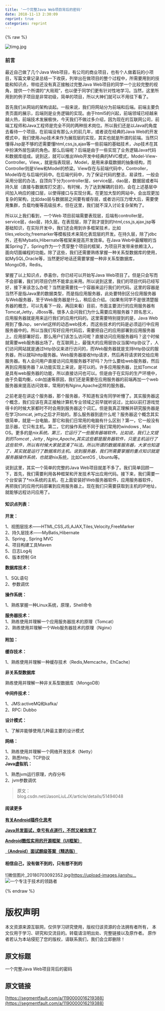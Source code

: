 ```yaml
---
title: '一个完整Java Web项目背后的密码' 
date: 2018-11-13 2:30:09
reprint: true
categories: reprint
---
```


{% raw %}
<p><span class="img-wrap"><img data-src="/img/remote/1460000016219391" src="https://static.alili.tech/img/remote/1460000016219391" alt="timg.jpg" title="timg.jpg"></span></p><h3>&#x524D;&#x8A00;</h3><p>&#x6700;&#x8FD1;&#x81EA;&#x5DF1;&#x505A;&#x4E86;&#x51E0;&#x4E2A;Java Web&#x9879;&#x76EE;&#xFF0C;&#x6709;&#x516C;&#x53F8;&#x7684;&#x5546;&#x4E1A;&#x9879;&#x76EE;&#xFF0C;&#x4E5F;&#x6709;&#x4E2A;&#x4EBA;&#x505A;&#x7740;&#x73A9;&#x7684;&#x5C0F;&#x9879;&#x76EE;&#xFF0C;&#x5199;&#x7BC7;&#x6587;&#x7AE0;&#x8BB0;&#x5F55;&#x603B;&#x7ED3;&#x4E00;&#x4E0B;&#x6536;&#x83B7;&#xFF0C;&#x5217;&#x4E3E;&#x51FA;&#x5728;&#x505A;&#x9879;&#x76EE;&#x7684;&#x6574;&#x4E2A;&#x8FC7;&#x7A0B;&#x4E2D;&#xFF0C;&#x6240;&#x9700;&#x8981;&#x7528;&#x5230;&#x7684;&#x6280;&#x80FD;&#x548C;&#x77E5;&#x8BC6;&#x70B9;&#xFF0C;&#x5E26;&#x7ED9;&#x8FD8;&#x6CA1;&#x6709;&#x771F;&#x6B63;&#x63A5;&#x89E6;&#x8FC7;&#x5B8C;&#x6574;Java Web&#x9879;&#x76EE;&#x7684;&#x540C;&#x5B66;&#x4E00;&#x4E2A;&#x6BD4;&#x8F83;&#x5B8C;&#x6574;&#x7684;&#x89C6;&#x89D2;&#xFF0C;&#x63D0;&#x4F9B;&#x4E00;&#x4E2A;&#x6240;&#x8C13;&#x7684;&#x201C;&#x5927;&#x5C40;&#x89C2;&#x201D;&#xFF0C;&#x4E5F;&#x4EE5;&#x4FBF;&#x4E8E;&#x540C;&#x5B66;&#x4EEC;&#x66F4;&#x6709;&#x9488;&#x5BF9;&#x6027;&#x5730;&#x5B66;&#x4E60;&#x3002;&#x5F53;&#x7136;&#xFF0C;&#x8FD9;&#x91CC;&#x6240;&#x7528;&#x5230;&#x7684;&#x4F8B;&#x5B50;&#x9879;&#x76EE;&#x662F;&#x975E;&#x5E38;&#x521D;&#x7EA7;&#xFF0C;&#x7B80;&#x5355;&#x7684;&#x9879;&#x76EE;&#xFF0C;&#x6240;&#x4EE5;&#x5927;&#x795E;&#x4EEC;&#x5C31;&#x53EF;&#x4EE5;&#x4E0D;&#x7528;&#x5F80;&#x4E0B;&#x770B;&#x4E86;&#x3002;</p><p>&#x9996;&#x5148;&#x6211;&#x4EEC;&#x4ECE;&#x7F51;&#x7AD9;&#x7684;&#x67B6;&#x6784;&#x8C08;&#x8D77;&#x3002;&#x4E00;&#x822C;&#x6765;&#x8BF4;&#xFF0C;&#x6211;&#x4EEC;&#x5C06;&#x7F51;&#x7AD9;&#x5206;&#x4E3A;&#x524D;&#x7AEF;&#x548C;&#x540E;&#x7AEF;&#x3002;&#x524D;&#x7AEF;&#x4E3B;&#x8981;&#x8D1F;&#x8D23;&#x9875;&#x9762;&#x7684;&#x5C55;&#x793A;&#xFF0C;&#x540E;&#x7AEF;&#x5219;&#x662F;&#x4E1A;&#x52A1;&#x903B;&#x8F91;&#x7684;&#x5B9E;&#x73B0;&#x3002;&#x7531;&#x4E8E;html5&#x7684;&#x5174;&#x8D77;&#xFF0C;&#x524D;&#x7AEF;&#x9886;&#x57DF;&#x5DF2;&#x7ECF;&#x8D8A;&#x6765;&#x8D8A;&#x706B;&#x70ED;&#xFF0C;&#x524D;&#x7AEF;&#x6280;&#x672F;&#x53D1;&#x5C55;&#x6781;&#x5FEB;&#xFF0C;&#x4ECA;&#x5929;&#x6211;&#x4EEC;&#x4E0D;&#x505A;&#x8FC7;&#x591A;&#x4ECB;&#x7ECD;&#xFF0C;&#x56E0;&#x4E3A;&#x73B0;&#x5728;&#x7684;&#x4E92;&#x8054;&#x7F51;&#x516C;&#x53F8;&#xFF0C;&#x524D;&#x7AEF;&#x5DE5;&#x7A0B;&#x5E08;&#x548C;Java&#x5DE5;&#x7A0B;&#x5E08;&#x662F;&#x5B8C;&#x5168;&#x4E0D;&#x540C;&#x7684;&#x4E24;&#x79CD;&#x6280;&#x672F;&#x5C97;&#x4F4D;&#x3002;&#x6240;&#x4EE5;&#x6211;&#x4EEC;&#x8FD8;&#x662F;&#x4EE5;Java&#x7684;&#x89D2;&#x5EA6;&#x53BB;&#x770B;&#x5F85;&#x4E00;&#x4E2A;&#x9879;&#x76EE;&#x3002;&#x5728;&#x524D;&#x7AEF;&#x6CA1;&#x6709;&#x90A3;&#x4E48;&#x706B;&#x7684;&#x524D;&#x51E0;&#x5E74;&#xFF0C;&#x6216;&#x8005;&#x8BF4;&#x5728;&#x7ECF;&#x5178;&#x7684;Java Web&#x7684;&#x5F00;&#x53D1;&#x6A21;&#x5F0F;&#x4E2D;&#xFF0C;&#x6211;&#x4EEC;&#x4F7F;&#x7528;Jsp&#x6280;&#x672F;&#x6765;&#x4F5C;&#x4E3A;&#x5C55;&#x73B0;&#x5C42;&#x7684;&#x5B9E;&#x73B0;&#xFF0C;&#x5176;&#x5B9E;&#x4E5F;&#x5C31;&#x662F;&#x6240;&#x8C13;&#x7684;&#x524D;&#x7AEF;&#x3002;&#x5F53;&#x7136;&#x53EA;&#x61C2;&#x5F97;Jsp&#x662F;&#x4E0D;&#x591F;&#x7684;&#x8FD8;&#x9700;&#x8981;&#x61C2;html,css,js,ajax&#x7B49;&#x4E00;&#x4E9B;&#x524D;&#x7AEF;&#x7684;&#x57FA;&#x7840;&#x6280;&#x672F;&#xFF0C;Jsp&#x6280;&#x672F;&#x5728;&#x5176;&#x4E2D;&#x626E;&#x6F14;&#x5916;&#x5C42;&#x5305;&#x88C5;&#x7684;&#x89D2;&#x8272;&#x3002;&#x90A3;&#x4E48;&#x540E;&#x7AEF;&#x5462;&#xFF1F;&#x540E;&#x7AEF;&#x662F;&#x7531;&#x4E8E;&#x4E00;&#x4E9B;&#x5B9E;&#x73B0;&#x4E86;&#x4E1A;&#x52A1;&#x903B;&#x8F91;Java&#x4EE3;&#x7801;&#x548C;&#x6570;&#x636E;&#x5E93;&#x7EC4;&#x6210;&#x3002;&#x8BF4;&#x5230;&#x8FD9;&#xFF0C;&#x5C31;&#x53EF;&#x4EE5;&#x63A8;&#x51FA;Web&#x5F00;&#x53D1;&#x4E2D;&#x7ECF;&#x5178;&#x7684;MVC&#x6A21;&#x5F0F;&#xFF0C;Model-View-Controller&#x3002;View,&#xFF0C;&#x5C31;&#x662F;&#x6307;&#x8868;&#x73B0;&#x5C42;&#xFF0C;Model&#xFF0C;&#x662F;&#x7528;&#x6765;&#x627F;&#x8F7D;&#x6570;&#x636E;&#x7684;&#x62BD;&#x8C61;&#x7ED3;&#x6784;&#xFF0C;&#x800C;Controller&#x5219;&#x662F;View&#x548C;Model&#x7684;&#x6865;&#x6881;&#x3002;View&#x5B58;&#x5728;&#x4E0E;&#x524D;&#x7AEF;&#x4EE3;&#x7801;&#x4E2D;&#xFF0C;Controller&#xFF0C;Model&#x5B58;&#x5728;&#x4E0E;&#x540E;&#x7AEF;&#x4EE3;&#x7801;&#x4E2D;&#x3002;&#x5728;&#x540E;&#x7AEF;&#x4EE3;&#x7801;&#x4E2D;&#xFF0C;&#x4E3A;&#x4E86;&#x4FDD;&#x8BC1;&#x4EE3;&#x7801;&#x7684;&#x6574;&#x6D01;&#xFF0C;&#x6613;&#x8BFB;&#x6027;&#xFF0C;&#x4E00;&#x822C;&#x4F1A;&#x91C7;&#x7528;&#x5206;&#x5C42;&#x7684;&#x529E;&#x6CD5;&#xFF0C;&#x81EA;&#x9876;&#x5411;&#x4E0B;&#x5206;&#x4E3A;controller&#x5C42;&#xFF0C;service&#x5C42;&#xFF0C;dao&#x5C42;&#xFF0C;&#x6570;&#x636E;&#x5C42;&#x6216;&#x8005;&#x53EB;&#x6301;&#x4E45;&#x5C42;&#xFF08;&#x76F4;&#x63A5;&#x4E0E;&#x6570;&#x636E;&#x5E93;&#x6253;&#x4EA4;&#x9053;&#xFF09;&#x3002;&#x6709;&#x65F6;&#x5019;&#xFF0C;&#x4E3A;&#x4E86;&#x8FBE;&#x5230;&#x89E3;&#x8026;&#x7684;&#x76EE;&#x7684;&#xFF0C;&#x4F1A;&#x5728;&#x4E0A;&#x8FF0;&#x57FA;&#x5C42;&#x4E2D;&#x95F4;&#x52A0;&#x5165;&#x54CD;&#x5E94;&#x7684;&#x63A5;&#x53E3;&#x5C42;&#xFF0C;&#x4EE5;&#x4F7F;&#x5F97;&#x63A5;&#x53E3;&#x4E0E;&#x5B9E;&#x73B0;&#x5206;&#x79BB;&#x3002;&#x5728;&#x66F4;&#x52A0;&#x5927;&#x578B;&#x7684;&#x7F51;&#x7AD9;&#x4E2D;&#xFF0C;&#x4F1A;&#x51FA;&#x73B0;&#x66F4;&#x52A0;&#x590D;&#x6742;&#x7684;&#x67B6;&#x6784;&#xFF0C;&#x6BD4;&#x5982;dao&#x5C42;&#x4E0E;&#x6570;&#x636E;&#x5C42;&#x4E4B;&#x95F4;&#x8981;&#x6709;&#x7F13;&#x5B58;&#x5C42;&#xFF0C;&#x6216;&#x8005;&#x8BBF;&#x95EE;&#x538B;&#x529B;&#x589E;&#x5927;&#x540E;&#xFF0C;&#x9700;&#x8981;&#x4F7F;&#x7528;&#x96C6;&#x7FA4;&#xFF0C;&#x8D1F;&#x8F7D;&#x5747;&#x8861;&#x7B49;&#x9AD8;&#x7EA7;&#x6280;&#x672F;&#xFF0C;&#x4F46;&#x5728;&#x8FD9;&#x91CC;&#xFF0C;&#x6211;&#x4EEC;&#x5C31;&#x4E0D;&#x6DF1;&#x5165;&#x8BA8;&#x8BBA;&#x590D;&#x6742;&#x67B6;&#x6784;&#x4E86;&#x3002;</p><p>&#x6240;&#x4EE5;&#x4EE5;&#x4E0A;&#x6211;&#x4EEC;&#x770B;&#x5230;&#xFF0C;&#x4E00;&#x4E2A;Web &#x9879;&#x76EE;&#x524D;&#x7AEF;&#x9700;&#x8981;&#x8868;&#x73B0;&#x5C42;&#xFF0C;&#x540E;&#x7AEF;&#x6709;controller&#x5C42;&#xFF0C;service&#x5C42;&#xFF0C;dao&#x5C42;&#xFF0C;&#x6301;&#x4E45;&#x5C42;&#x3002;&#x5728;&#x8868;&#x73B0;&#x5C42;&#xFF0C;&#x9664;&#x4E86;&#x521A;&#x624D;&#x63D0;&#x5230;&#x7684;html,css,js,ajax,jsp&#x7B49;&#x57FA;&#x7840;&#x77E5;&#x8BC6;&#xFF0C;&#x5728;&#x5B9E;&#x9645;&#x5F00;&#x53D1;&#x4E2D;&#xFF0C;&#x6211;&#x4EEC;&#x8FD8;&#x4F1A;&#x7528;&#x5230;&#x8BB8;&#x591A;&#x6846;&#x67B6;&#x6280;&#x672F;&#xFF0C;&#x6BD4;&#x5982;tiles,velocity,freemarker&#x7B49;&#x6A21;&#x677F;&#x6280;&#x672F;&#x6765;&#x7B80;&#x5316;&#x8868;&#x73B0;&#x5C42;&#x7684;&#x5F00;&#x53D1;&#x3002;&#x5728;&#x6301;&#x4E45;&#x5C42;&#xFF0C;&#x9664;&#x4E86;jdbc&#x5916;&#xFF0C;&#x8FD8;&#x6709;Mybatis,Hibernate&#x7B49;&#x6846;&#x67B6;&#x6765;&#x63D0;&#x9AD8;&#x5F00;&#x53D1;&#x6548;&#x7387;&#x3002;&#x5728;Java Web&#x4E2D;&#x6700;&#x8000;&#x773C;&#x7684;&#x5F53;&#x5C5E;Spring&#x4E86;&#xFF0C;Spring&#x4F5C;&#x4E3A;&#x4E00;&#x4E2A;&#x8D2F;&#x7A7F;&#x6574;&#x4E2A;&#x9879;&#x76EE;&#x7684;&#x6846;&#x67B6;&#xFF0C;&#x4E3A;&#x9879;&#x76EE;&#x5F00;&#x53D1;&#x5E26;&#x6765;&#x4F9D;&#x8D56;&#x6CE8;&#x5165;&#xFF0C;&#x9762;&#x5411;&#x5207;&#x9762;&#x7F16;&#x7A0B;&#x7684;&#x529F;&#x80FD;&#x3002;&#x9664;&#x4E86;&#x8FD9;&#x4E9B;&#xFF0C;&#x6211;&#x4EEC;&#x8FD8;&#x9700;&#x8981;&#x719F;&#x7EC3;&#x638C;&#x63E1;&#x4E00;&#x79CD;&#x5173;&#x7CFB;&#x578B;&#x6570;&#x636E;&#x5E93;&#x7684;&#x4F7F;&#x7528;&#xFF0C;&#x5982;MySQL,Oracle&#x7B49;&#xFF0C;&#x5F53;&#x7136;&#x66F4;&#x597D;&#x5730;&#x8BDD;&#x8FD8;&#x9700;&#x8981;&#x638C;&#x63E1;&#x4E00;&#x79CD;&#x975E;&#x5173;&#x7CFB;&#x578B;&#x6570;&#x636E;&#x5E93;&#xFF0C;MongoDB&#xFF0C;Redis&#x3002;</p><p>&#x638C;&#x63E1;&#x4E86;&#x4EE5;&#x4E0A;&#x77E5;&#x8BC6;&#x70B9;&#xFF0C;&#x606D;&#x559C;&#x4F60;&#xFF0C;&#x4F60;&#x5DF2;&#x7ECF;&#x53EF;&#x4EE5;&#x5F00;&#x59CB;&#x5199;Java Web&#x9879;&#x76EE;&#x4E86;&#x3002;&#x4F46;&#x662F;&#x53EA;&#x4F1A;&#x5199;&#x800C;&#x4E0D;&#x4F1A;&#x90E8;&#x7F72;&#xFF0C;&#x6211;&#x4EEC;&#x7684;&#x9879;&#x76EE;&#x4ECD;&#x7136;&#x4E0D;&#x80FD;&#x62FF;&#x51FA;&#x6765;&#x7528;&#x3002;&#x6240;&#x4EE5;&#x8BF4;&#x5230;&#x8FD9;&#x91CC;&#xFF0C;&#x6211;&#x4EEC;&#x7684;&#x9879;&#x76EE;&#x4EE3;&#x7801;&#x5DF2;&#x7ECF;&#x5199;&#x597D;&#xFF0C;&#x63A5;&#x4E0B;&#x6765;&#x8BE5;&#x600E;&#x4E48;&#x529E;&#x5462;&#xFF1F;&#x5F53;&#x7136;&#x662F;&#x9700;&#x8981;&#x627E;&#x4E00;&#x4E2A;&#x5BB9;&#x5668;&#x6765;&#x8FD0;&#x884C;&#x6211;&#x4EEC;&#x7684;&#x4EE3;&#x7801;&#x3002;&#x8FD9;&#x91CC;&#x7684;&#x5BB9;&#x5668;&#x662F;&#x5F53;&#x7136;&#x4E0D;&#x662F;&#x6307;Java&#x91CC;&#x7684;&#x6570;&#x636E;&#x7C7B;&#x578B;&#xFF0C;&#x800C;&#x662F;&#x6307;&#x5E94;&#x7528;&#x670D;&#x52A1;&#x5668;&#xFF0C;&#x6B64;&#x5904;&#x8981;&#x7279;&#x522B;&#x533A;&#x5206;&#x5E94;&#x7528;&#x670D;&#x52A1;&#x5668;&#x4E0E;Web&#x670D;&#x52A1;&#x5668;&#xFF0C;&#x81F3;&#x4E8E;Web&#x670D;&#x52A1;&#x5668;&#x662F;&#x4EC0;&#x4E48;&#xFF0C;&#x7A0D;&#x540E;&#x4F1A;&#x4ECB;&#x7ECD;&#x3002;&#xFF08;&#x5982;&#x679C;&#x6709;&#x540C;&#x5B66;&#x4E0D;&#x662F;&#x5F88;&#x6E05;&#x695A;&#x670D;&#x52A1;&#x5668;&#x7684;&#x6982;&#x5FF5;&#xFF0C;&#x53EF;&#x4EE5;&#x5148;&#x770B;&#x4E0B;&#x4E00;&#x6BB5;&#xFF0C;&#x518D;&#x56DE;&#x6765;&#x770B;&#xFF09;&#x76EE;&#x524D;&#xFF0C;&#x5E02;&#x9762;&#x4E3B;&#x8981;&#x6D41;&#x884C;&#x7684;&#x5E94;&#x7528;&#x670D;&#x52A1;&#x5668;&#x6709;Tomcat,Jetty&#xFF0C;JBoss&#x7B49;&#x3002;&#x5F88;&#x591A;&#x4EBA;&#x4F1A;&#x95EE;&#x6211;&#x4EEC;&#x4E3A;&#x4EC0;&#x4E48;&#x9700;&#x8981;&#x5E94;&#x7528;&#x670D;&#x52A1;&#x5668;&#xFF1F;&#x987E;&#x540D;&#x601D;&#x4E49;&#xFF0C;&#x5E94;&#x7528;&#x670D;&#x52A1;&#x5668;&#x5C31;&#x662F;&#x7528;&#x6765;&#x8FD0;&#x884C;&#x6211;&#x4EEC;&#x7684;&#x5E94;&#x7528;&#x4EE3;&#x7801;&#x7684;&#x3002;&#x8FD9;&#x91CC;&#x9700;&#x8981;&#x7279;&#x522B;&#x63D0;&#x5230;&#x7684;&#x662F;&#xFF0C;Java Web&#x7528;&#x5230;&#x4E86;&#x50CF;Jsp&#xFF0C;servlet&#x8FD9;&#x6837;&#x7684;&#x52A8;&#x6001;web&#x6280;&#x672F;&#xFF0C;&#x800C;&#x8FD9;&#x4E9B;&#x6280;&#x672F;&#x7684;&#x4EE3;&#x7801;&#x662F;&#x5FC5;&#x987B;&#x8FD0;&#x884C;&#x4E2D;&#x5E94;&#x7528;&#x670D;&#x52A1;&#x5668;&#x4E2D;&#x7684;&#x3002;&#x6240;&#x4EE5;&#x5F53;&#x6211;&#x4EEC;&#x5199;&#x597D;&#x5E94;&#x7528;&#x4EE3;&#x7801;&#x540E;&#xFF0C;&#x9700;&#x8981;&#x628A;&#x81EA;&#x5DF1;&#x7684;&#x5E94;&#x7528;&#x90E8;&#x7F72;&#x5230;&#x5E94;&#x7528;&#x670D;&#x52A1;&#x5668;&#x4E0A;&#x3002;&#x5E94;&#x7528;&#x90E8;&#x7F72;&#x597D;&#x540E;&#xFF0C;&#x90A3;&#x4E48;&#x7528;&#x6237;&#x4EEC;&#x8BE5;&#x600E;&#x4E48;&#x8BBF;&#x95EE;&#x5462;&#xFF1F;&#x76F4;&#x63A5;&#x8BBF;&#x95EE;&#x5E94;&#x7528;&#x670D;&#x52A1;&#x5668;&#x5417;&#xFF1F;&#x8FD9;&#x4E2A;&#x65F6;&#x5019;&#x5C31;&#x9700;&#x8981;web&#x670D;&#x52A1;&#x5668;&#x51FA;&#x573A;&#x4E86;&#x3002;&#x5728;&#x4E92;&#x8054;&#x7F51;&#x4E0A;&#xFF0C;&#x6700;&#x5F3A;&#x5927;&#x7684;&#x5E94;&#x7528;&#x5C42;&#x534F;&#x8BAE;&#x5F53;&#x5C5E;http&#x534F;&#x8BAE;&#x4E86;&#xFF0C;&#x4EBA;&#x4EEC;&#x8BBF;&#x95EE;&#x7F51;&#x7AD9;&#x5C31;&#x662F;&#x901A;&#x8FC7;http&#x534F;&#x8BAE;&#x6765;&#x8FDB;&#x884C;&#x8BBF;&#x95EE;&#x7684;&#xFF0C;&#x800C;Web&#x670D;&#x52A1;&#x5668;&#x5C31;&#x662F;&#x652F;&#x6301;http&#x534F;&#x8BAE;&#x7684;&#x670D;&#x52A1;&#x5668;&#xFF0C;&#x6240;&#x4EE5;&#x5C31;&#x53EB;http&#x670D;&#x52A1;&#x5668;&#x3002;Web&#x670D;&#x52A1;&#x5668;&#x63A5;&#x6536;http&#x8BF7;&#x6C42;&#xFF0C;&#x7136;&#x540E;&#x518D;&#x5C06;&#x8BF7;&#x6C42;&#x8F6C;&#x4EA4;&#x7ED9;&#x5E94;&#x7528;&#x670D;&#x52A1;&#x5668;&#x3002;&#x6709;&#x4EBA;&#x4F1A;&#x95EE;&#x7528;&#x6237;&#x76F4;&#x63A5;&#x8BBF;&#x95EE;&#x5E94;&#x7528;&#x670D;&#x52A1;&#x5668;&#x4E0D;&#x597D;&#x5417;&#xFF1F;&#x4E3A;&#x4EC0;&#x4E48;&#x8981;&#x7ED9;web&#x670D;&#x52A1;&#x5668;&#xFF0C;&#x7136;&#x540E;&#x518D;&#x5230;&#x5E94;&#x7528;&#x670D;&#x52A1;&#x5668;&#xFF1F;&#x4ECE;&#x529F;&#x80FD;&#x5B9E;&#x73B0;&#x4E0A;&#x6765;&#x8BF4;&#xFF0C;&#x662F;&#x53EF;&#x4EE5;&#x7684;&#x3002;&#x8BB8;&#x591A;&#x5E94;&#x7528;&#x670D;&#x52A1;&#x5668;&#xFF0C;&#x6BD4;&#x5982;Tomcat&#x662F;&#x5177;&#x6709;web&#x670D;&#x52A1;&#x5668;&#x7684;&#x529F;&#x80FD;&#xFF0C;&#x6240;&#x4EE5;&#x76F4;&#x63A5;&#x8BBF;&#x95EE;&#x4E5F;&#x53EF;&#x4EE5;&#x3002;&#x4F46;&#x662F;&#x7531;&#x4E8E;&#x5728;&#x5B9E;&#x9645;&#x7684;&#x751F;&#x4EA7;&#x73AF;&#x5883;&#x4E2D;&#xFF0C;&#x7531;&#x4E8E;&#x8D1F;&#x8F7D;&#x5747;&#x8861;&#xFF0C;cdn&#x52A0;&#x901F;&#x7B49;&#x539F;&#x56E0;&#xFF0C;&#x6211;&#x4EEC;&#x8FD8;&#x662F;&#x9700;&#x8981;&#x5728;&#x5E94;&#x7528;&#x670D;&#x52A1;&#x5668;&#x7684;&#x524D;&#x7AEF;&#x518D;&#x52A0;&#x4E00;&#x4E2A;web&#x670D;&#x52A1;&#x5668;&#x6765;&#x63D0;&#x9AD8;&#x8BBF;&#x95EE;&#x6548;&#x7387;&#xFF0C;&#x5E38;&#x7528;&#x7684;&#x6709;Nginx,Apache&#x8FD9;&#x6837;&#x7684;&#x670D;&#x52A1;&#x5668;&#x3002;</p><p>&#x4E4B;&#x524D;&#x8001;&#x662F;&#x5728;&#x8BB2;&#x8FD9;&#x4E2A;&#x670D;&#x52A1;&#x5668;&#xFF0C;&#x90A3;&#x4E2A;&#x670D;&#x52A1;&#x5668;&#xFF0C;&#x4E0D;&#x77E5;&#x9053;&#x6709;&#x6CA1;&#x6709;&#x540C;&#x5B66;&#x542C;&#x61F5;&#x4E86;&#x3002;&#x5176;&#x5B9E;&#x670D;&#x52A1;&#x5668;&#x8FD9;&#x4E2A;&#x6982;&#x5FF5;&#xFF0C;&#x6211;&#x4EEC;&#x5E94;&#x8BE5;&#x5728;&#x771F;&#x6B63;&#x63A5;&#x89E6;&#x8BA1;&#x7B97;&#x673A;&#x4E13;&#x4E1A;&#x9886;&#x57DF;&#x4E4B;&#x524D;&#x65E9;&#x5C31;&#x542C;&#x8BF4;&#x8FC7;&#xFF0C;&#x6BD4;&#x5982;&#x4EE5;&#x524D;&#x6253;&#x6E38;&#x620F;&#x89C9;&#x5F97;&#x5361;&#x7684;&#x65F6;&#x5019;&#x5927;&#x5BB6;&#x90FD;&#x65F6;&#x4E0D;&#x65F6;&#x4F1A;&#x7528;&#x5230;&#x670D;&#x52A1;&#x5668;&#x8FD9;&#x4E2A;&#x8BCD;&#x6C47;&#x3002;&#x4F46;&#x662F;&#x6211;&#x771F;&#x6B63;&#x7406;&#x89E3;&#x5E76;&#x7814;&#x7A76;&#x670D;&#x52A1;&#x5668;&#x662F;&#x5728;&#x5B66;&#x4E60;tomcat, jetty&#x4E4B;&#x540E;&#x624D;&#x5F00;&#x59CB;&#x7684;&#x3002;&#x90A3;&#x4E48;&#x670D;&#x52A1;&#x5668;&#x5230;&#x5E95;&#x4EC0;&#x4E48;&#x5462;&#xFF1F;&#x670D;&#x52A1;&#x5668;&#x8FD9;&#x4E2A;&#x6982;&#x5FF5;&#x5176;&#x5B9E;&#x5F88;&#x7B80;&#x5355;&#xFF0C;&#x5C31;&#x662F;&#x4E00;&#x53F0;&#x7535;&#x8111;&#xFF0C;&#x90A3;&#x5B83;&#x548C;&#x6211;&#x4EEC;&#x65E5;&#x5E38;&#x7528;&#x7684;&#x7535;&#x8111;&#x6709;&#x4EC0;&#x4E48;&#x533A;&#x522B;&#xFF1F;&#x7B2C;&#x4E00;&#xFF0C;&#x5B83;&#x4E00;&#x822C;&#x6CA1;&#x6709;&#x663E;&#x793A;&#x5668;&#xFF0C;&#x5B83;&#x53EA;&#x6709;&#x4E3B;&#x673A;&#x3002;&#x7B2C;&#x4E8C;&#xFF0C;&#x5B83;&#x7684;&#x64CD;&#x4F5C;&#x7CFB;&#x7EDF;&#x4E0D;&#x540C;&#x4E8E;&#x6211;&#x4EEC;&#x5E38;&#x7528;&#x7684;windows , Mac OS&#x3002;&#x66F4;&#x591A;&#x7684;&#x662F;<em>nix&#x7CFB;&#x7EDF;&#x3002;&#x7B2C;&#x4E09;&#xFF0C;&#x5B83;&#x8FD0;&#x884C;&#x4E86;&#x4E00;&#x4E9B;&#x670D;&#x52A1;&#x5668;&#x7AEF;&#x8F6F;&#x4EF6;&#x3002;&#x6BD4;&#x5982;&#x8BF4;&#xFF0C;&#x6211;&#x4EEC;&#x4E0A;&#x6587;&#x63D0;&#x5230;&#x7684;Tomcat , Jetty , Nginx,Apache,&#x5176;&#x5B9E;&#x8FD9;&#x4E9B;&#x90FD;&#x662F;&#x670D;&#x52A1;&#x5668;&#x8F6F;&#x4EF6;&#xFF0C;&#x53EA;&#x662F;&#x4E3B;&#x673A;&#x8FD0;&#x884C;&#x4E86;&#x8FD9;&#x4E9B;&#x8F6F;&#x4EF6;&#xFF0C;&#x6240;&#x4EE5;&#x6709;&#x65F6;&#x5019;&#x5927;&#x5BB6;&#x5C31;&#x6DF7;&#x6DC6;&#x4E86;&#x53EB;&#x6CD5;&#x3002;&#x6240;&#x4EE5;&#x6240;&#x8C13;&#x7684;&#x6570;&#x636E;&#x5E93;&#x670D;&#x52A1;&#x5668;&#xFF0C;&#x5927;&#x5BB6;&#x4E5F;&#x77E5;&#x9053;&#x4E86;&#xFF0C;&#x5176;&#x5B9E;&#x5C31;&#x662F;&#x8FD0;&#x884C;&#x4E86;&#x6570;&#x636E;&#x5E93;&#x7684;&#x4E3B;&#x673A;&#x3002;&#x8BF4;&#x5230;&#x670D;&#x52A1;&#x5668;&#xFF0C;&#x6211;&#x4EEC;&#x6240;&#x9700;&#x8981;&#x638C;&#x63E1;&#x7684;&#x91CD;&#x70B9;&#x77E5;&#x8BC6;&#x5C31;&#x662F;&#x670D;&#x52A1;&#x5668;&#x64CD;&#x4F5C;&#x7CFB;&#x7EDF;&#xFF0C;&#x4E5F;&#x5C31;&#x662F;</em>nix&#x7CFB;&#x7EDF;&#xFF0C;&#x6BD4;&#x5982;CentOS , Ubuntu&#x7B49;&#x3002;</p><p>&#x8BF4;&#x5230;&#x8FD9;&#x91CC;&#xFF0C;&#x5176;&#x5B9E;&#x4E00;&#x4E2A;&#x7B80;&#x5355;&#x7684;&#x5B8C;&#x6574;&#x7684;Java Web&#x9879;&#x76EE;&#x5C31;&#x5DEE;&#x4E0D;&#x591A;&#x4E86;&#x3002;&#x6211;&#x4EEC;&#x7B80;&#x5355;&#x56DE;&#x987E;&#x4E00;&#x4E0B;&#xFF0C;&#x9996;&#x5148;&#xFF0C;&#x6211;&#x4EEC;&#x9700;&#x8981;&#x5229;&#x7528;&#x5404;&#x79CD;&#x6846;&#x67B6;&#x548C;&#x5F00;&#x53D1;&#x6280;&#x672F;&#x5199;&#x51FA;&#x5E94;&#x7528;&#x4EE3;&#x7801;&#x3002;&#x63A5;&#x4E0B;&#x6765;&#xFF0C;&#x6211;&#x4EEC;&#x9700;&#x8981;&#x4E00;&#x4E2A;&#x53F0;&#x5B89;&#x88C5;&#x4E86;*nix&#x7CFB;&#x7EDF;&#x7684;&#x4E3B;&#x673A;&#xFF0C;&#x5728;&#x4E0A;&#x9762;&#x5B89;&#x88C5;&#x597D;Web&#x670D;&#x52A1;&#x5668;&#x8F6F;&#x4EF6;&#xFF0C;&#x5E94;&#x7528;&#x670D;&#x52A1;&#x5668;&#x8F6F;&#x4EF6;&#xFF0C;&#x518D;&#x628A;&#x6211;&#x4EEC;&#x7684;&#x5E94;&#x7528;&#x4EE3;&#x7801;&#x90E8;&#x7F72;&#x5230;&#x5E94;&#x7528;&#x670D;&#x52A1;&#x5668;&#x4E0A;&#x3002;&#x73B0;&#x5728;&#x6211;&#x4EEC;&#x53EA;&#x9700;&#x8981;&#x83B7;&#x53D6;&#x5230;&#x4E3B;&#x673A;&#x7684;IP&#x5730;&#x5740;&#xFF0C;&#x5C31;&#x80FD;&#x591F;&#x8FDC;&#x7A0B;&#x8BBF;&#x95EE;&#x5E94;&#x7528;&#x4E86;&#x3002;</p><h4>&#x77E5;&#x8BC6;&#x70B9;&#x5217;&#x8868;&#xFF1A;</h4><p><strong>&#x5F00;&#x53D1;&#xFF1A;</strong></p><p>1&#x3001;&#x89C6;&#x56FE;&#x5C42;&#x6280;&#x672F;&#x2014;&#x2014;HTML,CSS,JS,AJAX,Tiles,Velocity,FreeMarker<br>2&#x3001;&#x6301;&#x4E45;&#x5C42;&#x6280;&#x672F;&#x2014;&#x2014;MyBatis,Hibernate<br>3&#x3001;Spring , Spring MVC<br>4&#x3001;&#x9879;&#x76EE;&#x6784;&#x5EFA;&#x5DE5;&#x5177;Maven<br>5&#x3001;&#x65E5;&#x5FD7;Log4j<br>6&#x3001;&#x7248;&#x672C;&#x63A7;&#x5236; Git</p><p><strong>&#x6570;&#x636E;&#x5E93;&#x6280;&#x672F;&#xFF1A;</strong></p><p>1&#x3001;SQL&#x8BED;&#x53E5;<br>2&#x3001;&#x53C2;&#x6570;&#x8C03;&#x4F18;</p><p><strong>&#x64CD;&#x4F5C;&#x7CFB;&#x7EDF;&#xFF1A;</strong></p><p>1&#x3001;&#x719F;&#x7EC3;&#x638C;&#x63E1;&#x4E00;&#x79CD;Linux&#x7CFB;&#x7EDF;&#xFF0C;&#x539F;&#x7406;&#xFF0C;Shell&#x547D;&#x4EE4;</p><p><strong>&#x670D;&#x52A1;&#x5668;&#x6280;&#x672F;&#xFF1A;</strong><br>1&#x3001;&#x719F;&#x7EC3;&#x4F7F;&#x7528;&#x5E76;&#x7406;&#x89E3;&#x4E00;&#x4E2A;&#x5E94;&#x7528;&#x670D;&#x52A1;&#x5668;&#x6280;&#x672F;&#x7684;&#x539F;&#x7406;&#xFF08;Tomcat&#xFF09;<br>2&#x3001;&#x719F;&#x7EC3;&#x4F7F;&#x7528;&#x5E76;&#x7406;&#x89E3;&#x4E00;&#x4E2A;Web&#x670D;&#x52A1;&#x5668;&#x6280;&#x672F;&#x7684;&#x539F;&#x7406;&#xFF08;Nginx&#xFF09;</p><h4>&#x9644;&#x52A0;&#xFF1A;</h4><p><strong>&#x7F13;&#x5B58;&#x6280;&#x672F;&#xFF1A;</strong></p><p>1&#x3001;&#x719F;&#x7EC3;&#x4F7F;&#x7528;&#x5E76;&#x7406;&#x89E3;&#x4E00;&#x79CD;&#x7F13;&#x5B58;&#x6280;&#x672F;&#xFF08;Redis,Memcache&#xFF0C;EhCache&#xFF09;</p><p><strong>&#x975E;&#x5173;&#x7CFB;&#x578B;&#x6570;&#x636E;&#x5E93;</strong></p><p>&#x719F;&#x7EC3;&#x4F7F;&#x7528;&#x5E76;&#x7406;&#x89E3;&#x4E00;&#x79CD;&#x975E;&#x5173;&#x7CFB;&#x578B;&#x6570;&#x636E;&#x5E93;&#xFF08;MongoDB&#xFF09;</p><p><strong>&#x4E2D;&#x95F4;&#x4EF6;&#x6280;&#x672F;&#xFF1A;</strong></p><p>1&#x3001;JMS:activeMQ&#x548C;kafka/<br>2&#x3001;RPC: Dubbo</p><p><strong>&#x8BBE;&#x8BA1;&#x6A21;&#x5F0F;&#xFF1A;</strong></p><p>1&#x3001;&#x4E86;&#x89E3;&#x5E76;&#x80FD;&#x591F;&#x4F7F;&#x7528;&#x51E0;&#x79CD;&#x6700;&#x4E3B;&#x8981;&#x7684;&#x8BBE;&#x8BA1;&#x6A21;&#x5F0F;</p><p><strong>&#x7F51;&#x7EDC;&#xFF1A;</strong></p><p>1&#x3001;&#x719F;&#x7EC3;&#x4F7F;&#x7528;&#x5E76;&#x7406;&#x89E3;&#x4E00;&#x4E2A;&#x7F51;&#x7EDC;&#x5F00;&#x53D1;&#x6280;&#x672F;&#xFF08;Netty&#xFF09;<br>2&#x3001;&#x719F;&#x6089;http&#xFF0C;TCP&#x534F;&#x8BAE;<br><strong>Java&#x865A;&#x62DF;&#x673A;&#xFF1A;</strong></p><p>1&#x3001;&#x719F;&#x6089;jvm&#x8FD0;&#x884C;&#x539F;&#x7406;&#xFF0C;&#x5185;&#x5B58;&#x5206;&#x5E03;<br>2&#x3001;jvm&#x53C2;&#x6570;&#x8C03;&#x4F18;</p><blockquote>&#x539F;&#x6587;&#xFF1A;<br>blog.csdn.net/JasonLiuLJX/article/details/51494048</blockquote><h4>&#x9605;&#x8BFB;&#x66F4;&#x591A;</h4><p><a href="http://mp.weixin.qq.com/s?__biz=MzI3OTU0MzI4MQ==&amp;mid=2247486195&amp;idx=1&amp;sn=e17be6b28500494cf7c7e8b36b69b8a5&amp;chksm=eb47666ddc30ef7b274e8d143a54b96c8ea300fa026769cfc42dcecbe516b95ceb0ef3914404&amp;scene=21#wechat_redirect" rel="nofollow noreferrer"><strong>&#x6709;&#x5173;Android&#x63D2;&#x4EF6;&#x5316;&#x601D;&#x8003;</strong></a></p><p><a href="http://mp.weixin.qq.com/s?__biz=MzI3OTU0MzI4MQ==&amp;mid=2247486190&amp;idx=1&amp;sn=69fcb0727841469f171645b390b21e3a&amp;chksm=eb476670dc30ef6629eb7934a96aaf7688a5bdfbad1c6f2eb3d5c40967b51b6ca7ae653bf90b&amp;scene=21#wechat_redirect" rel="nofollow noreferrer"><strong>Java&#x5E76;&#x53D1;&#x9762;&#x8BD5;&#xFF0C;&#x5E78;&#x4E8F;&#x6709;&#x70B9;&#x9053;&#x884C;&#xFF0C;&#x4E0D;&#x7136;&#x53C8;&#x88AB;&#x5FFD;&#x60A0;&#x4E86;</strong></a></p><p><a href="http://mp.weixin.qq.com/s?__biz=MzI3OTU0MzI4MQ==&amp;mid=2247486189&amp;idx=1&amp;sn=5d7a7fba59bd88aceb6f6bed8a1122df&amp;chksm=eb476673dc30ef65422439110fb8e248c89ad0ab4e31478b09b2445b8797fe95458af995cd1d&amp;scene=21#wechat_redirect" rel="nofollow noreferrer"><strong>Android&#x9177;&#x70AB;&#x5B9E;&#x7528;&#x7684;&#x5F00;&#x6E90;&#x6846;&#x67B6;&#xFF08;UI&#x6846;&#x67B6;&#xFF09;</strong></a></p><p><a href="http://mp.weixin.qq.com/s?__biz=MzI3OTU0MzI4MQ==&amp;mid=2247485690&amp;idx=1&amp;sn=44537ca3fcfb5347df3dde1a388cc4dc&amp;chksm=eb476464dc30ed72a0a9f1cabd86375a0a18bd1478e8ca7e17bb7bcc81bc9ebc553b5f24c1f5&amp;scene=21#wechat_redirect" rel="nofollow noreferrer"><strong>&#xFF08;Android&#xFF09;&#x9762;&#x8BD5;&#x9898;&#x7EA7;&#x7B54;&#x6848;&#xFF08;&#x7CBE;&#x9009;&#x7248;&#xFF09;</strong></a></p><h4>&#x76F8;&#x4FE1;&#x81EA;&#x5DF1;&#xFF0C;&#x6CA1;&#x6709;&#x505A;&#x4E0D;&#x5230;&#x7684;&#xFF0C;&#x53EA;&#x6709;&#x60F3;&#x4E0D;&#x5230;&#x7684;</h4><p>![&#x5FAE;&#x4FE1;&#x56FE;&#x7247;_20180703092352.jpg(<a href="https://upload-images.jianshu.io/upload_images/4614633-396ad58c489011ce.jpg?imageMogr2/auto-orient/strip%7CimageView2/2/w/1240)" rel="nofollow noreferrer">https://upload-images.jianshu...</a><br><span class="img-wrap"><img data-src="/img/remote/1460000016219392" src="https://static.alili.tech/img/remote/1460000016219392" alt="&#x4E00;&#x4E2A;&#x4E13;&#x6CE8;&#x4E8E;&#x6280;&#x672F;&#x7684;&#x9886;&#x8DEF;&#x8005;" title="&#x4E00;&#x4E2A;&#x4E13;&#x6CE8;&#x4E8E;&#x6280;&#x672F;&#x7684;&#x9886;&#x8DEF;&#x8005;"></span></p>
{% endraw %}

# 版权声明
本文资源来源互联网，仅供学习研究使用，版权归该资源的合法拥有者所有，
本文仅用于学习、研究和交流目的。转载请注明出处、完整链接以及原作者。
原作者若认为本站侵犯了您的版权，请联系我们，我们会立即删除！

## 原文标题
一个完整Java Web项目背后的密码

## 原文链接
[https://segmentfault.com/a/1190000016219388](https://segmentfault.com/a/1190000016219388)

